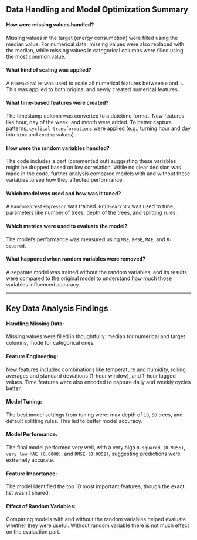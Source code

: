 ## Data Handling and Model Optimization Summary

#### How were missing values handled?
Missing values in the target (energy consumption) were filled using the median value. For numerical data, missing values were also replaced with the median, while missing values in categorical columns were filled using the most common value.

#### What kind of scaling was applied?
A `MinMaxScaler` was used to scale all numerical features between `0` and `1`. This was applied to both original and newly created numerical features.

#### What time-based features were created?
The timestamp column was converted to a datetime format. New features like hour, day of the week, and month were added. To better capture patterns, `cyclical transformations` were applied (e.g., turning hour and day into `sine` and `cosine` values).

#### How were the random variables handled?
The code includes a part (commented out) suggesting these variables might be dropped based on low correlation. While no clear decision was made in the code, further analysis compared models with and without these variables to see how they affected performance.

#### Which model was used and how was it tuned?
A `RandomForestRegressor` was trained. `GridSearchCV` was used to tune parameters like number of trees, depth of the trees, and splitting rules.

#### Which metrics were used to evaluate the model?
The model’s performance was measured using `MSE`, `RMSE`, `MAE`, and `R-squared`.

#### What happened when random variables were removed?
A separate model was trained without the random variables, and its results were compared to the original model to understand how much those variables influenced accuracy.

---

## Key Data Analysis Findings

#### Handling Missing Data:
Missing values were filled in thoughtfully: median for numerical and target columns, mode for categorical ones.

#### Feature Engineering:
New features included combinations like temperature and humidity, rolling averages and standard deviations (1-hour window), and 1-hour lagged values. Time features were also encoded to capture daily and weekly cycles better.

#### Model Tuning:
The best model settings from tuning were: max depth of `10`, `50` trees, and default splitting rules. This led to better model accuracy.

#### Model Performance:
The final model performed very well, with a very high `R-squared (0.9955)`, `very low MAE (0.0008)`, and `RMSE (0.0052)`, suggesting predictions were extremely accurate.

#### Feature Importance:
The model identified the top 10 most important features, though the exact list wasn’t shared.

#### Effect of Random Variables:
Comparing models with and without the random variables helped evaluate whether they were useful. Without random variable there is not much effect on the evaluation part.
